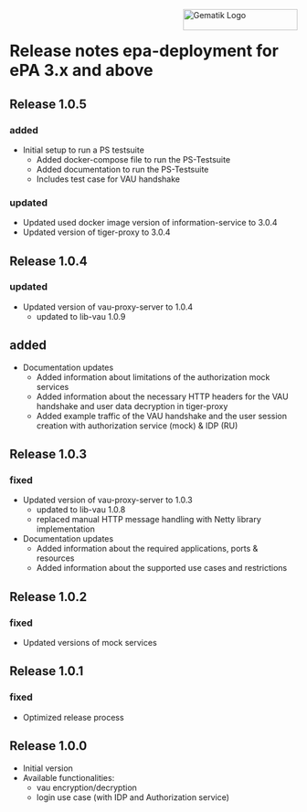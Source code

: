<img align="right" width="200" height="37" src="Gematik_Logo_Flag_With_Background.png" alt="Gematik Logo"/> <br/>

# Release notes epa-deployment for ePA 3.x and above

## Release 1.0.5

### added
- Initial setup to run a PS testsuite
  - Added docker-compose file to run the PS-Testsuite
  - Added documentation to run the PS-Testsuite
  - Includes test case for VAU handshake

### updated
- Updated used docker image version of information-service to 3.0.4
- Updated version of tiger-proxy to 3.0.4

## Release 1.0.4

### updated
- Updated version of vau-proxy-server to 1.0.4
  - updated to lib-vau 1.0.9

## added
- Documentation updates
  - Added information about limitations of the authorization mock services
  - Added information about the necessary HTTP headers for the VAU handshake and user data decryption in tiger-proxy
  - Added example traffic of the VAU handshake and the user session creation with authorization service (mock) & IDP (RU)

## Release 1.0.3

### fixed
- Updated version of vau-proxy-server to 1.0.3
  - updated to lib-vau 1.0.8
  - replaced manual HTTP message handling with Netty library implementation
- Documentation updates
  - Added information about the required applications, ports & resources
  - Added information about the supported use cases and restrictions

## Release 1.0.2

### fixed
- Updated versions of mock services

## Release 1.0.1

### fixed
- Optimized release process

## Release 1.0.0
- Initial version
- Available functionalities:
  - vau encryption/decryption
  - login use case (with IDP and Authorization service)
